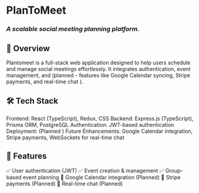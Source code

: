 # PlanToMeet

### *A scalable social meeting planning platform.*

## 🚀 Overview

Plantomeet is a full-stack web application designed to help users schedule and manage social meetings effortlessly. It integrates authentication, event management, and (planned - features like Google Calendar syncing, Stripe payments, and real-time chat ).

## 🛠 Tech Stack
Frontend: React (TypeScript), Redux, CSS
Backend: Express.js (TypeScript), Prisma ORM, PostgreSQL
Authentication: JWT-based authentication
Deployment: (Planned )
Future Enhancements: Google Calendar integration, Stripe payments, WebSockets for real-time chat


## 🎯 Features
✅ User authentication (JWT)
✅ Event creation & management
✅ Group-based event planning
🚧 Google Calendar integration (Planned)
🚧 Stripe payments (Planned)
🚧 Real-time chat (Planned)
